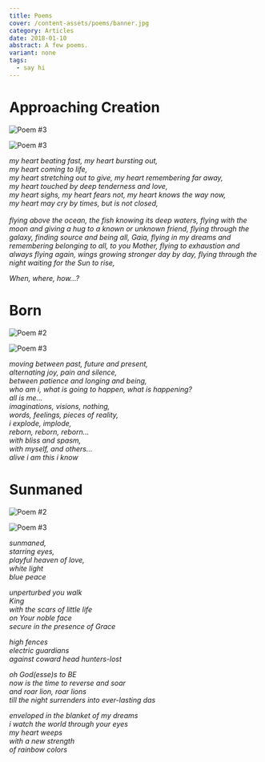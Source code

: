 ```yaml
---
title: Poems
cover: /content-assets/poems/banner.jpg
category: Articles
date: 2018-01-10
abstract: A few poems.
variant: none
tags:
  - say hi
---
```


# Approaching Creation

![Poem #3](/content-assets/poems/poem2_745X1264.jpg)

![Poem #3](/content-assets/poems/poem3_900X900.jpg)

_my heart beating fast, my heart bursting out,_  
_my heart coming to life,_  
_my heart stretching out to give, my heart remembering far away,_  
_my heart touched by deep tenderness and love,_  
_my heart sighs, my heart fears not, my heart knows the way now,_  
_my heart may cry by times, but is not closed,_  
&nbsp;  
_flying above the ocean, the fish knowing its deep waters,_
_flying with the moon and giving a hug to a known or unknown friend,_
_flying through the galaxy, finding source and being all, Gaia,_
_flying in my dreams and remembering belonging to all, to you Mother,_
_flying to exhaustion and always flying again, wings growing stronger day by day,_
_flying through the night waiting for the Sun to rise,_
 
_When, where, how...?_

# Born

![Poem #2](/content-assets/poems/poem4_889X1226.jpg)

![Poem #3](/content-assets/poems/poem3_900X900.jpg)

_moving between past, future and present,_  
_alternating joy, pain and silence,_  
_between patience and longing and being,_  
_who am i, what is going to happen, what is happening?_  
_all is me..._  
_imaginations, visions, nothing,_  
_words, feelings, pieces of reality,_  
_i explode, implode,_  
_reborn, reborn, reborn..._  
_with bliss and spasm,_  
_with myself, and others..._  
_alive i am this i know_  

# Sunmaned

![Poem #2](/content-assets/poems/poem1_949X1280.jpg)

![Poem #3](/content-assets/poems/poem3_900X900.jpg)

_sunmaned,_  
_starring eyes,_  
_playful heaven of love,_  
_white light_  
_blue peace_  

_unperturbed you walk_  
_King_  
_with the scars of little life_  
_on Your noble face_  
_secure in the presence of Grace_  

_high fences_  
_electric guardians_  
_against coward head hunters-lost_  

_oh God(esse)s to BE_  
_now is the time to reverse and soar_  
_and roar lion, roar lions_  
_till the night surrenders into ever-lasting das_  

_enveloped in the blanket of my dreams_  
_i watch the world through your eyes_  
_my heart weeps_  
_with a new strength_  
_of rainbow colors_  
